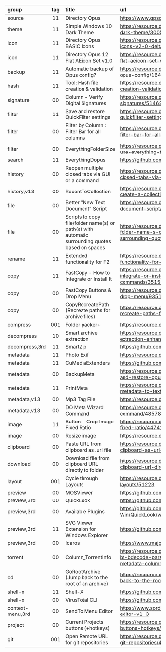 group            | tag | title                                                                                            | url
:-               | :-: | :-                                                                                               | :-
source           | 11  | Directory Opus                                                                                   | https://www.gpsoft.com.au
theme            | 11  | Simple Windows 10 Dark Theme                                                                     | https://resource.dopus.com/t/simple-windows-10-dark-theme/30055
icon             | 11  | Directory Opus BASIC Icons                                                                       | https://resource.dopus.com/t/directory-opus-basic-icons-v2-0-delta-drop-in-replacement/25840/2
icon             | 11  | Directory Opus 12 Flat AEicon Set v1.0                                                           | https://resource.dopus.com/t/directory-opus-12-flat-aeicon-set-v1-0/29096
backup           | 11  | Automatic backup of Opus config?                                                                 | https://resource.dopus.com/t/automatic-backup-of-opus-config/16485
hash             | 11  | Tool: Hash file creation & validation                                                            | https://resource.dopus.com/t/tool-hash-file-creation-validation/24378
signature        | 00  | Column - Verify Digital Signatures                                                               | https://resource.dopus.com/t/column-verify-digital-signatures/51462
filter           | 11  | Save and restore QuickFilter settings                                                            | https://resource.dopus.com/t/save-and-restore-quickfilter-settings/43718
filter           | 00  | Filter by Column : Filter Bar for all columns                                                    | https://resource.dopus.com/t/filter-by-column-filter-bar-for-all-columns/47559
filter           | 00  | EverythingFolderSize                                                                             | https://resource.dopus.com/t/everythingfoldersize-use-everything-to-calculate-folder-sizes/44281
search           | 11  | EverythingDopus                                                                                  | https://github.com/TheZoc/EverythingDopus/
history          | 00  | Reopen multiple closed tabs via GUI or a command                                                 | https://resource.dopus.com/t/reopen-multiple-closed-tabs-via-gui-or-a-command/50158
history,v13      | 00  | RecentToCollection                                                                               | https://resource.dopus.com/t/recenttocollection-create-a-collection-from-recent-folders/48571
file             | 00  | Better "New Text Document" Script                                                                | https://resource.dopus.com/t/better-new-text-document-script/50180
file             | 00  | Scripts to copy file/folder name(s) or path(s) with automatic surrounding quotes based on spaces | https://resource.dopus.com/t/scripts-to-copy-file-folder-name-s-or-path-s-with-automatic-surrounding-quotes-based-on-spaces/51122
rename           | 11  | Extended functionality for F2                                                                    | https://resource.dopus.com/t/extended-functionality-for-f2/43765
copy             | 11  | FastCopy - How to Integrate or Install It                                                        | https://resource.dopus.com/t/fastcopy-how-to-integrate-or-install-it-integration-use-commands/35158
copy             | 00  | FastCopy Buttons & Drop Menu                                                                     | https://resource.dopus.com/t/fastcopy-buttons-drop-menu/9351
copy             | 00  | CopyRecreatePath (Recreate paths for archive files)                                              | https://resource.dopus.com/t/copyrecreatepath-recreate-paths-for-archive-files/51431
compress         | 001 | Folder packer+                                                                                   | https://resource.dopus.com/t/folder-packer/48891
decompress       | 10  | Smart archive extraction                                                                         | https://resource.dopus.com/t/smart-archive-extraction-enhanced/40637
decompress,3rd   | 11  | SmartZip                                                                                         | https://github.com/vvyoko/SmartZip
metadata         | 11  | Photo Exif                                                                                       | https://resource.dopus.com/t/photo-exif/35015
metadata         | 11  | CuMediaExtenders                                                                                 | https://github.com/cy-gh/DOpus_CuMediaExtenders
metadata         | 00  | BackupMeta                                                                                       | https://resource.dopus.com/t/backupmeta-backup-and-restore-opus-metadata/45497
metadata         | 11  | PrintMeta                                                                                        | https://resource.dopus.com/t/printmeta-write-metadata-to-text-files/42786
metadata,v13     | 00  | Mp3 Tag File                                                                                     | https://resource.dopus.com/t/mp3-tag-file/48563
metadata,v13     | 00  | DO Meta Wizard Command                                                                           | https://resource.dopus.com/t/do-meta-wizard-command/48578
image            | 11  | Button - Crop Image Fixed Ratio                                                                  | https://resource.dopus.com/t/button-crop-image-fixed-ratio/44741
image            | 00  | Resize image                                                                                     | https://resource.dopus.com/t/resize-image/49090
clipboard        | 00  | Paste URL from clipboard as .url file                                                            | https://resource.dopus.com/t/paste-url-from-clipboard-as-url-file/44678
download         | 00  | Download file from clipboard URL directly to folder                                              | https://resource.dopus.com/t/download-file-from-clipboard-url-directly-to-folder/44679
layout           | 001 | Cycle through Layouts                                                                            | https://resource.dopus.com/t/cycle-through-layouts/51223
preview          | 00  | MOSViewer                                                                                        | https://github.com/mrfearless/MOSViewer
preview,3rd      | 00  | QuickLook                                                                                        | https://github.com/QL-Win/QuickLook
preview,3rd      | 00  | Available Plugins                                                                                | https://github.com/QL-Win/QuickLook/wiki/Available-Plugins
preview,3rd      | 11  | SVG Viewer Extension for Windows Explorer                                                        | https://github.com/tibold/svg-explorer-extension
preview,3rd      | 00  | Icaros                                                                                           | https://www.majorgeeks.com/files/details/icaros.html
torrent          | 00  | Column_TorrentInfo                                                                               | https://resource.dopus.com/t/column-torrentinfo-bt-bdecode-parsing-torrent-file-to-generate-metadata-columns/49741
cd               | 00  | GoRootArchive (Jump back to the root of an archive)                                              | https://resource.dopus.com/t/gorootarchive-jump-back-to-the-root-of-an-archive/51408
shell-x          | 11  | Shell-X                                                                                          | https://github.com/oleg-shilo/shell-x
shell-x          | 00  | VirusTotal CLI                                                                                   | https://github.com/VirusTotal/vt-cli
context-menu,3rd | 00  | SendTo Menu Editor                                                                               | https://www.sordum.org/10830/sendto-menu-editor-v1-3
project          | 00  | Current Projects buttons (+hotkeys)                                                              | https://resource.dopus.com/t/current-projects-buttons-hotkeys/48908
git              | 001 | Open Remote URL for git repositories                                                             | https://resource.dopus.com/t/open-remote-url-for-git-repositories/49447/1